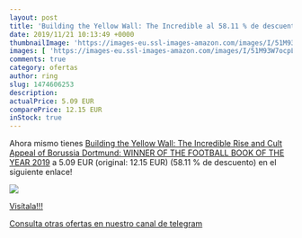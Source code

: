 ```yaml
---
layout: post
title: 'Building the Yellow Wall: The Incredible al 58.11 % de descuento'
date: 2019/11/21 10:13:49 +0000
thumbnailImage: 'https://images-eu.ssl-images-amazon.com/images/I/51M93W7ocpL._SL200_.jpg'
images: [ 'https://images-eu.ssl-images-amazon.com/images/I/51M93W7ocpL._SL200_.jpg' ]
comments: true
category: ofertas
author: ring
slug: 1474606253
description:
actualPrice: 5.09 EUR
comparePrice: 12.15 EUR
inStock: true
---
```


Ahora mismo tienes [Building the Yellow Wall: The Incredible Rise and Cult Appeal of Borussia Dortmund: WINNER OF THE FOOTBALL BOOK OF THE YEAR 2019](https://www.amazon.com/dp/1474606253/?tag=redken08-20) a 5.09 EUR (original: 12.15 EUR) (58.11 %  de descuento) en el siguiente enlace!

[![](https://images-eu.ssl-images-amazon.com/images/I/51M93W7ocpL._SL200_.jpg)](https://www.amazon.com/dp/1474606253/?tag=redken08-20)

[Visítala!!!](https://www.amazon.com/dp/1474606253/?tag=redken08-20)

[Consulta otras ofertas en nuestro canal de telegram](https://t.me/s/ofertas25)
